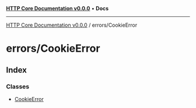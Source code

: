 [**HTTP Core Documentation v0.0.0**](../../README.md) • **Docs**

***

[HTTP Core Documentation v0.0.0](../../modules.md) / errors/CookieError

# errors/CookieError

## Index

### Classes

- [CookieError](classes/CookieError.md)
